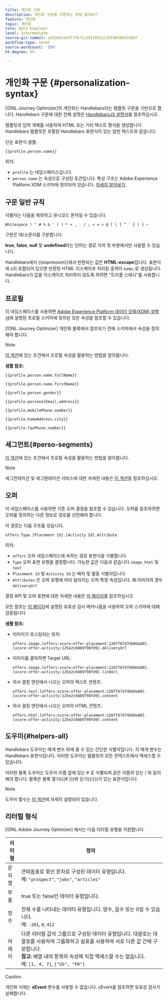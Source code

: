 ```yaml
---
title: 개인화 구문
description: 개인화 구문을 사용하는 방법 알아보기
feature: 개인화
topic: 개인화
role: Data Engineer
level: Intermediate
source-git-commit: a25264cb43f77671c29f18522110fd85d0155697
workflow-type: tm+mt
source-wordcount: '559'
ht-degree: 5%

---
```



# 개인화 구문 {#personalization-syntax}

[!DNL Journey Optimizer]의 개인화는 Handlebars라는 템플릿 구문을 기반으로 합니다.
Handlebars 구문에 대한 전체 설명은 [HandlebarsJS 설명서](https://handlebarsjs.com/)를 참조하십시오.

템플릿과 입력 개체를 사용하여 HTML 또는 기타 텍스트 형식을 생성합니다. Handlebars 템플릿은 포함된 Handlebars 표현식이 있는 일반 텍스트와 같습니다.

단순 표현식 샘플:

`{{profile.person.name}}`

위치:

* `profile` 는 네임스페이스입니다.
* `person.name` 는 속성으로 구성된 토큰입니다. 특성 구조는 Adobe Experience Platform XDM 스키마에 정의되어 있습니다. [자세히 알아보기](https://experienceleague.adobe.com/docs/experience-platform/xdm/home.html?lang=ko).

## 구문 일반 규칙

식별자는 다음을 제외하고 유니코드 문자일 수 있습니다.

```
Whitespace ! " # % & ' ( ) * + , . / ; < = > @ [ \ ] ^ ` { | } ~
```

구문은 대/소문자를 구분합니다.

**true**, **false**, **null** 및 **undefined**&#x200B;라는 단어는 경로 식의 첫 부분에서만 사용할 수 있습니다.

Handlebars에서 {{expression}}에서 반환되는 값은 **HTML-escape**&#x200B;입니다. 표현식에 `&`이 포함되어 있으면 반환된 HTML 이스케이프 처리된 출력이 `&amp;`로 생성됩니다. Handlebars가 값을 이스케이프 처리하지 않도록 하려면 &quot;트리플 스태시&quot;를 사용합니다.

## 프로필

이 네임스페이스를 사용하면 [Adobe Experience Platform 데이터 모델(XDM) 설명서](https://experienceleague.adobe.com/docs/experience-platform/xdm/home.html)에 설명된 프로필 스키마에 정의된 모든 속성을 참조할 수 있습니다.

[!DNL Journey Optimizer] 개인화 블록에서 참조되기 전에 스키마에서 속성을 정의해야 합니다.

>[!NOTE]
>
>[이 섹션](functions/helpers.md#if-function)에 있는 조건에서 프로필 속성을 활용하는 방법을 알아봅니다.

**샘플 참조:**

`{{profile.person.name.fullName}}`

`{{profile.person.name.firstName}}`

`{{profile.person.gender}}`

`{{profile.personalEmail.address}}`

`{{profile.mobilePhone.number}}`

`{{profile.homeAddress.city}}`

`{{profile.faxPhone.number}}`

## 세그먼트{#perso-segments}

[이 섹션](functions/helpers.md#if-function)에 있는 조건에서 프로필 속성을 활용하는 방법을 알아봅니다.

>[!NOTE]
>세그먼테이션 및 세그멘테이션 서비스에 대한 자세한 내용은 [이 섹션](../segment/about-segments.md)을 참조하십시오.


## 오퍼

이 네임스페이스를 사용하면 기존 오퍼 결정을 참조할 수 있습니다.
오퍼를 참조하려면 오퍼를 정의하는 다른 정보로 경로를 선언해야 합니다.

이 경로는 다음 구조를 갖습니다.

`offers.Type.[Placement Id].[Activity Id].Attribute`

위치:

* `offers` 오퍼 네임스페이스에 속하는 경로 표현식을 식별합니다
* `Type`  오퍼 표현 유형을 결정합니다. 가능한 값은 다음과 같습니다.`image`, `html` 및 `text`
* `Placement Id` 및 `Activity Id` 는 배치 및 활동 식별자입니다
* `Attributes` 은 오퍼 유형에 따라 달라지는 오퍼 특정 속성입니다. 예:이미지의 경우 `deliveryUrl`

결정 API 및 오퍼 표현에 대한 자세한 내용은 [이 페이지](../../using/offers/api-reference/decisions-api/deliver-offers.md)를 참조하십시오

모든 참조는 [이 페이지](personalization-validation.md)에 설명된 유효성 검사 메커니즘을 사용하여 오퍼 스키마에 대해 검증됩니다

**샘플 참조:**

* 이미지가 호스팅되는 위치:

   `offers.image.[offers:xcore:offer-placement:126f767d74b0da80].[xcore:offer-activity:125e2c6889798fd9].deliveryUrl`

* 이미지를 클릭하면 Target URL:

   `offers.image.[offers:xcore:offer-placement:126f767d74b0da80].[xcore:offer-activity:125e2c6889798fd9].linkUrl`

* 의사 결정 엔진에서 나오는 오퍼의 텍스트 컨텐츠:

   `offers.text.[offers:xcore:offer-placement:126f767d74b0da80].[xcore:offer-activity:125e2c6889798fd9].content`

* 의사 결정 엔진에서 나오는 오퍼의 HTML 콘텐츠:

   `offers.html.[offers:xcore:offer-placement:126f767d74b0da80].[xcore:offer-activity:125e2c6889798fd9].content`


## 도우미{#helpers-all}

Handlebars 도우미는 매개 변수 뒤에 올 수 있는 간단한 식별자입니다.
각 매개 변수는 Handlebars 표현식입니다. 이러한 도우미는 템플릿의 모든 컨텍스트에서 액세스할 수 있습니다.

이러한 블록 도우미는 도우미 이름 앞에 있는 # 로 식별되며 같은 이름의 닫는 / 와 일치해야 합니다.
블록은 블록 열기({{# }})와 닫기({/}})가 있는 표현식입니다.


>[!NOTE]
>
>도우미 함수는 [이 섹션](functions/helpers.md)에 자세히 설명되어 있습니다.


## 리터럴 형식

[!DNL Adobe Journey Optimizer] 에서는 다음 리터럴 유형을 지원합니다.

| 리터럴 | 정의 |
| ------- | ---------- |
| 문자열 | 큰따옴표로 묶인 문자로 구성된 데이터 유형입니다. <br>예: `"prospect"`, `"jobs"`, `"articles"` |
| 부울 | true 또는 false인 데이터 유형입니다. |
| 정수 | 전체 수를 나타내는 데이터 유형입니다. 양수, 음수 또는 0일 수 있습니다. <br>예: `-201`, `0`, `412` |
| 어레이 | 다른 리터럴 값의 그룹으로 구성된 데이터 유형입니다. 대괄호는 대괄호를 사용하여 그룹화하고 쉼표를 사용하여 서로 다른 값 간에 구분합니다.<br> **참고:**  배열 내의 항목의 속성에 직접 액세스할 수는 없습니다. <br> 예: `[1, 4, 7]`, `["US", "FR"]` |

>[!CAUTION]
>
>개인화 식에는 **xEvent** 변수를 사용할 수 없습니다. xEvent를 참조하면 유효성 검사가 실패합니다.
